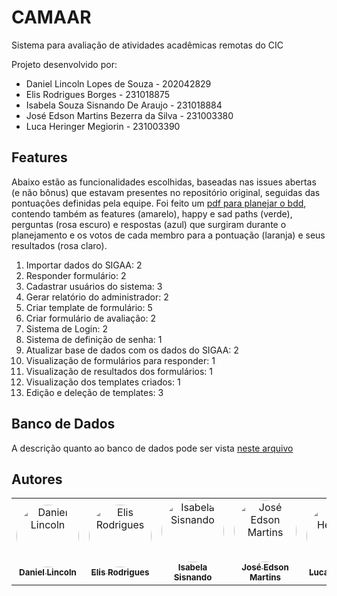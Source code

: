 # CAMAAR
Sistema para avaliação de atividades acadêmicas remotas do CIC

Projeto desenvolvido por:
- Daniel Lincoln Lopes de Souza - 202042829 
- Elis Rodrigues Borges - 231018875
- Isabela Souza Sisnando De Araujo - 231018884 
- José Edson Martins Bezerra da Silva - 231003380 
- Luca Heringer Megiorin - 231003390

## Features
Abaixo estão as funcionalidades escolhidas, baseadas nas issues abertas (e não bônus) que estavam presentes no repositório original, seguidas das pontuações definidas pela equipe. Foi feito um [pdf para planejar o bdd](https://github.com/Luke0133/CAMAAR/blob/main/BDD-Miro.pdf), contendo também as features (amarelo), happy e sad paths (verde), perguntas (rosa escuro) e respostas (azul) que surgiram durante o planejamento e os votos de cada membro para a pontuação (laranja) e seus resultados (rosa claro).
1. Importar dados do SIGAA: 2
1. Responder formulário: 2
1. Cadastrar usuários do sistema: 3
1. Gerar relatório do administrador: 2
1. Criar template de formulário: 5
1. Criar formulário de avaliação: 2
1. Sistema de Login: 2
1. Sistema de definição de senha: 1
1. Atualizar base de dados com os dados do SIGAA: 2
1. Visualização de formulários para responder: 1
1. Visualização de resultados dos formulários: 1
1. Visualização dos templates criados: 1
1. Edição e deleção de templates: 3

## Banco de Dados
A descrição quanto ao banco de dados pode ser vista [neste arquivo](https://github.com/Luke0133/CAMAAR/blob/main/Diagrama%20Banco%20de%20Dados.pdf) 

<h2>Autores</h2>
<table>
  <tr>
    <td align="center"><a href="https://github.com/wjld" target="_blank"><img style="border-radius: 50%;" src="https://github.com/wjld.png" width="100px;" alt="Daniel Lincoln"/><br /><sub><b>Daniel Lincoln</b></sub></a><br/></td>
    <td align="center"><a href="https://github.com/elisrb" target="_blank"><img style="border-radius: 50%;" src="https://github.com/elisrb.png" width="100px;" alt="Elis Rodrigues"/><br /><sub><b>Elis Rodrigues</b></sub></a><br/></td>
    <td align="center"><a href="https://github.com/isasisnando" target="_blank"><img style="border-radius: 50%;" src="https://github.com/isasisnando.png" width="100px;" alt="Isabela Sisnando"/><br /><sub><b>Isabela Sisnando</b></sub></a><br/></td>
    <td align="center"><a href="https://github.com/joseembs" target="_blank"><img style="border-radius: 50%;" src="https://github.com/joseembs.png" width="100px;" alt="José Edson Martins"/><br /><sub><b>José Edson Martins</b></sub></a><br/></td>
    <td align="center"><a href="https://github.com/luke0133" target="_blank"><img style="border-radius: 50%;" src="https://github.com/luke0133.png" width="100px;" alt="Luca Heringer"/><br /><sub><b>Luca Heringer</b></sub></a><br/></td>
</table>
